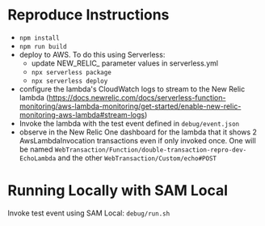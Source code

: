 # Reproduce Instructions
* `npm install`
* `npm run build`
* deploy to AWS. To do this using Serverless:
  * update NEW_RELIC_ parameter values in serverless.yml
  * `npx serverless package`
  * `npx serverless deploy`
* configure the lambda's CloudWatch logs to stream to the New Relic lambda (https://docs.newrelic.com/docs/serverless-function-monitoring/aws-lambda-monitoring/get-started/enable-new-relic-monitoring-aws-lambda#stream-logs)
* Invoke the lambda with the test event defined in `debug/event.json`
* observe in the New Relic One dashboard for the lambda that it shows 2 AwsLambdaInvocation transactions even if only invoked once. One will be named `WebTransaction/Function/double-transaction-repro-dev-EchoLambda` and the other `WebTransaction/Custom/echo#POST`

# Running Locally with SAM Local

Invoke test event using SAM Local: `debug/run.sh`
